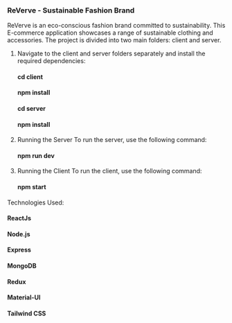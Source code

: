 ### ReVerve - Sustainable Fashion Brand

ReVerve is an eco-conscious fashion brand committed to sustainability. This E-commerce application showcases a range of sustainable clothing and accessories. The project is divided into two main folders: client and server.

1. Navigate to the client and server folders separately and install the required dependencies:

   #### cd client
   #### npm install

   #### cd server
   #### npm install

2. Running the Server
   To run the server, use the following command:

   ####  npm run dev

3. Running the Client
   To run the client, use the following command:

   ####  npm start

Technologies Used:

   #### ReactJs
   ####  Node.js
   ####  Express
   ####  MongoDB
   ####  Redux
   ####  Material-UI
   ####  Tailwind CSS
